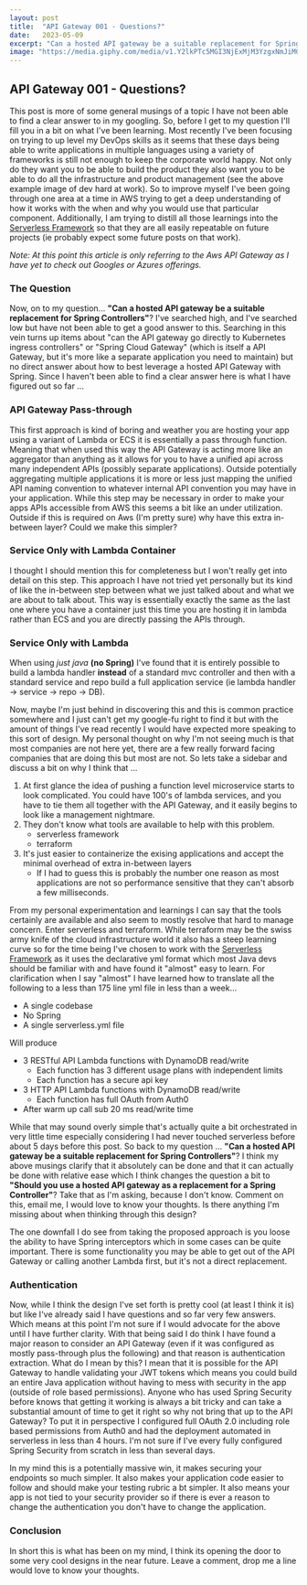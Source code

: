 ```yaml
---
layout: post
title:  "API Gateway 001 - Questions?"
date:   2023-05-09
excerpt: "Can a hosted API gateway be a suitable replacement for Spring Controllers?"
image: "https://media.giphy.com/media/v1.Y2lkPTc5MGI3NjExMjM3YzgxNmJiMGIzYzI2MmJiOGU5ODZkNjFhYWM5ZDExNDg3YWM3ZSZlcD12MV9pbnRlcm5hbF9naWZzX2dpZklkJmN0PWc/3oz8xtBx06mcZWoNJm/giphy.gif"
---
```


## API Gateway 001 - Questions?

This post is more of some general musings of a topic I have not been able to find a clear answer to in my googling. So,
before I get to my question I'll fill you in a bit on what I've been learning. Most recently I've been focusing on trying
to up level my DevOps skills as it seems that these days being able to write applications in multiple languages using a 
variety of frameworks is still not enough to keep the corporate world happy. Not only do they want you to be able to 
build the product they also want you to be able to do all the infrastructure and product management (see the above example
image of dev hard at work). So to improve myself
I've been going through one area at a time in AWS trying to get a deep understanding of how it works with the when and why
you would use that particular component. Additionally, I am trying to distill all those learnings into the [Serverless Framework](https://www.serverless.com)
so that they are all easily repeatable on future projects (ie probably expect some future posts on that work).

*Note: At this point this article is only referring to the Aws API Gateway as I have yet to check out Googles or Azures offerings.*

### The Question
Now, on to my question... **"Can a hosted API gateway be a suitable replacement for Spring Controllers"**? I've searched high, and
I've searched low but have not been able to get a good answer to this. Searching in this vein turns up items about "can 
the API gateway go directly to Kubernetes ingress controllers" or "Spring Cloud Gateway" (which is itself a API Gateway,
but it's more like a separate application you need to maintain) but no direct answer about how
to best leverage a hosted API Gateway with Spring. Since I haven't been able to find a clear answer here is what I have figured
out so far ...

### API Gateway Pass-through
This first approach is kind of boring and weather you are hosting your app using a variant of Lambda or ECS it is essentially
a pass through function. Meaning that when used this way the API Gateway is acting more like an aggregator than anything
as it allows for you to have a unified api across many independent APIs (possibly separate applications). Outside
potentially aggregating multiple applications it is more or less just mapping the unified API naming convention to whatever
internal API convention you may have in your application. While this step may be necessary in order to make your apps APIs
accessible from AWS this seems a bit like an under utilization. Outside if this is required on Aws (I'm pretty sure) why have
this extra in-between layer? Could we make this simpler?

### Service Only with Lambda Container
I thought I should mention this for completeness but I won't really get into detail on this step.
This approach I have not tried yet personally but its kind of like the in-between step between what we just talked about
and what we are about to talk about. This way is essentially exactly the same as the last one where you have a container
just this time you are hosting it in lambda rather than ECS and you are directly passing the APIs through.

### Service Only with Lambda
When using *just java* **(no Spring)** I've found that it is entirely possible to build a lambda handler **instead** of a standard
mvc controller and then with a standard service and repo build a full application service (ie lambda handler -> service -> repo -> DB).

Now, maybe I'm just behind in discovering this and this is common practice somewhere and I just can't get my google-fu
right to find it but with the amount of things I've read recently I would have expected more speaking to this sort of design.
My personal thought on why I'm not seeing much is that most companies are not here yet, there are a few really forward facing
companies that are doing this but most are not. So lets take a sidebar and discuss a bit on why I think that ...

1. At first glance the idea of pushing a function level microservice starts to look complicated. You could have 100's of
lambda services, and you have to tie them all together with the API Gateway, and it easily begins to look like a management nightmare.
2. They don't know what tools are available to help with this problem.
   - serverless framework
   - terraform
3. It's just easier to containerize the exising applications and accept the minimal overhead of extra in-between layers
   - If I had to guess this is probably the number one reason as most applications are not so performance sensitive that they can't absorb a few milliseconds.

From my personal experimentation and learnings I can say that the tools certainly are available and also seem to mostly
resolve that hard to manage concern. Enter serverless and terraform. While terraform may be the swiss army knife of the
cloud infrastructure world it also has a steep learning curve so for the time being I've chosen to work with the [Serverless Framework](https://www.serverless.com)
as it uses the declarative yml format which most Java devs should be familiar with and have found it "almost" easy to learn.
For clarification when I say "almost" I have learned how to translate all the following to a less than 175 line yml file
in less than a week...

- A single codebase
- No Spring
- A single serverless.yml file

Will produce

- 3 RESTful API Lambda functions with DynamoDB read/write
  - Each function has 3 different usage plans with independent limits
  - Each function has a secure api key
- 3 HTTP API Lambda functions with DynamoDB read/write
  - Each function has full OAuth from Auth0
- After warm up call sub 20 ms read/write time

While that may sound overly simple that's actually quite a bit orchestrated in very little time especially considering
I had never touched serverless before about 5 days before this post. So back to my question ...
**"Can a hosted API gateway be a suitable replacement for Spring Controllers"**? I think my above musings clarify that
it absolutely can be done and that it can actually be done with relative ease which I think changes the question a bit to
**"Should you use a hosted API gateway as a replacement for a Spring Controller"**? Take that as I'm asking, because I don't
know. Comment on this, email me, I would love to know your thoughts. Is there anything I'm missing about when thinking
through this design?

The one downfall I do see from taking the proposed approach is you loose the ability to have Spring interceptors which in
some cases can be quite important. There is some functionality you may be able to get out of the API Gateway or calling
another Lambda first, but it's not a direct replacement.


### Authentication
Now, while I think the design I've set forth is pretty cool (at least I think it is) but like I've already said I have 
questions and so far very few answers. Which means at this point I'm not sure if I would advocate for the above until I have further
clarity. With that being said I do think I have found a major reason to consider an API Gateway (even if it was configured
as mostly pass-through plus the following) and that reason is authentication extraction. What do I mean by this? I mean that it is possible
for the API Gateway to handle validating your JWT tokens which means you could build an entire Java application
without having to mess with security in the app (outside of role based permissions). Anyone who has used Spring Security
before knows that getting it working is always a bit tricky and can
take a substantial amount of time to get it right so why not bring that up to the API Gateway? To put it in perspective I configured full
OAuth 2.0 including role based permissions from Auth0 and had the deployment automated in serverless in less than 4 hours.
I'm not sure if I've every fully configured Spring Security from scratch in less than several days.

In my mind this is a potentially massive win, it makes securing your endpoints so much simpler. It also makes your application
code easier to follow and should make your testing rubric a bt simpler. It also means your app is not tied to your security
provider so if there is ever a reason to change the authentication you don't have to change the application.

### Conclusion
In short this is what has been on my mind, I think its opening the door to some very cool designs in the near future.
Leave a comment, drop me a line would love to know your thoughts.



















